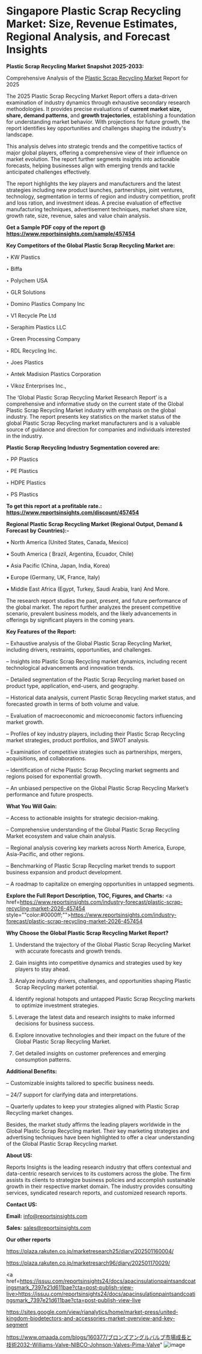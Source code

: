 # Singapore Plastic Scrap Recycling Market: Size, Revenue Estimates, Regional Analysis, and Forecast Insights

<strong>Plastic Scrap Recycling Market Snapshot 2025-2033:</strong>

Comprehensive Analysis of the <a href=https://www.reportsinsights.com/sample/457454>Plastic Scrap Recycling Market</a> Report for 2025

The 2025 Plastic Scrap Recycling Market Report offers a data-driven examination of industry dynamics through exhaustive secondary research methodologies. It provides precise evaluations of <strong>current market size, share, demand patterns</strong>, and <strong>growth trajectories</strong>, establishing a foundation for understanding market behavior. With projections for future growth, the report identifies key opportunities and challenges shaping the industry's landscape.

This analysis delves into strategic trends and the competitive tactics of major global players, offering a comprehensive view of their influence on market evolution. The report further segments insights into actionable forecasts, helping businesses align with emerging trends and tackle anticipated challenges effectively.

The report highlights the key players and manufacturers and the latest strategies including new product launches, partnerships, joint ventures, technology, segmentation in terms of region and industry competition, profit and loss ration, and investment ideas. A precise evaluation of effective manufacturing techniques, advertisement techniques, market share size, growth rate, size, revenue, sales and value chain analysis.

<strong>Get a Sample PDF copy of the report @ <a href=https://www.reportsinsights.com/sample/457454 style=color:#0000ff;>https://www.reportsinsights.com/sample/457454</a></strong>

<strong>Key Competitors of the Global Plastic Scrap Recycling Market are:</strong>

‣ KW Plastics

‣ Biffa

‣ Polychem USA

‣ GLR Solutions

‣ Domino Plastics Company Inc

‣ V1 Recycle Pte Ltd

‣ Seraphim Plastics LLC

‣ Green Processing Company

‣ RDL Recycling Inc.

‣ Joes Plastics

‣ Antek Madision Plastics Corporation

‣ Vikoz Enterprises Inc.,

The ‘Global Plastic Scrap Recycling Market Research Report’ is a comprehensive and informative study on the current state of the Global Plastic Scrap Recycling Market industry with emphasis on the global industry. The report presents key statistics on the market status of the global Plastic Scrap Recycling market manufacturers and is a valuable source of guidance and direction for companies and individuals interested in the industry.

<strong>Plastic Scrap Recycling Industry Segmentation covered are:</strong>

‣ PP Plastics

‣ PE Plastics

‣ HDPE Plastics

‣ PS Plastics

<strong>To get this report at a profitable rate.: <a href=https://www.reportsinsights.com/discount/457454 style=color:#0000ff;>https://www.reportsinsights.com/discount/457454</a></strong>

<strong>Regional Plastic Scrap Recycling Market (Regional Output, Demand &amp; Forecast by Countries):-</strong>

• North America (United States, Canada, Mexico)

• South America ( Brazil, Argentina, Ecuador, Chile)

• Asia Pacific (China, Japan, India, Korea)

• Europe (Germany, UK, France, Italy)

• Middle East Africa (Egypt, Turkey, Saudi Arabia, Iran) And More.

The research report studies the past, present, and future performance of the global market. The report further analyzes the present competitive scenario, prevalent business models, and the likely advancements in offerings by significant players in the coming years.

<strong>Key Features of the Report:</strong>

– Exhaustive analysis of the Global Plastic Scrap Recycling Market, including drivers, restraints, opportunities, and challenges.

– Insights into Plastic Scrap Recycling market dynamics, including recent technological advancements and innovation trends.

– Detailed segmentation of the Plastic Scrap Recycling market based on product type, application, end-users, and geography.

– Historical data analysis, current Plastic Scrap Recycling market status, and forecasted growth in terms of both volume and value.

– Evaluation of macroeconomic and microeconomic factors influencing market growth.

– Profiles of key industry players, including their Plastic Scrap Recycling market strategies, product portfolios, and SWOT analysis.

– Examination of competitive strategies such as partnerships, mergers, acquisitions, and collaborations.

– Identification of niche Plastic Scrap Recycling market segments and regions poised for exponential growth.

– An unbiased perspective on the Global Plastic Scrap Recycling Market’s performance and future prospects.

<strong>What You Will Gain:</strong>

– Access to actionable insights for strategic decision-making.

– Comprehensive understanding of the Global Plastic Scrap Recycling Market ecosystem and value chain analysis.

– Regional analysis covering key markets across North America, Europe, Asia-Pacific, and other regions.

– Benchmarking of Plastic Scrap Recycling market trends to support business expansion and product development.

– A roadmap to capitalize on emerging opportunities in untapped segments.

<strong>Explore the Full Report Description, TOC, Figures, and Charts:</strong>
<a href=https://www.reportsinsights.com/industry-forecast/plastic-scrap-recycling-market-2026-457454 style=""color:#0000ff;"">https://www.reportsinsights.com/industry-forecast/plastic-scrap-recycling-market-2026-457454</a>

<strong>Why Choose the Global Plastic Scrap Recycling Market Report?</strong>

1. Understand the trajectory of the Global Plastic Scrap Recycling Market with accurate forecasts and growth trends.

2. Gain insights into competitive dynamics and strategies used by key players to stay ahead.

3. Analyze industry drivers, challenges, and opportunities shaping Plastic Scrap Recycling market potential.

4. Identify regional hotspots and untapped Plastic Scrap Recycling markets to optimize investment strategies.

5. Leverage the latest data and research insights to make informed decisions for business success.

6. Explore innovative technologies and their impact on the future of the Global Plastic Scrap Recycling Market.

7. Get detailed insights on customer preferences and emerging consumption patterns.

<strong>Additional Benefits:</strong>

– Customizable insights tailored to specific business needs.

– 24/7 support for clarifying data and interpretations.

– Quarterly updates to keep your strategies aligned with Plastic Scrap Recycling market changes.

Besides, the market study affirms the leading players worldwide in the Global Plastic Scrap Recycling market. Their key marketing strategies and advertising techniques have been highlighted to offer a clear understanding of the Global Plastic Scrap Recycling market.

<strong><strong>About US</strong>:</strong>

Reports Insights is the leading research industry that offers contextual and data-centric research services to its customers across the globe. The firm assists its clients to strategize business policies and accomplish sustainable growth in their respective market domain. The industry provides consulting services, syndicated research reports, and customized research reports.

<strong>Contact US:</strong>

<p class=><b>Email:</b> <a href=mailto:info@reportsinsights.com>info@reportsinsights.com</a></p>
<p class=><b>Sales:</b> <a href=mailto:sales@reportsinsights.com>sales@reportsinsights.com</a></p>

<strong>Our other reports</strong>

<a href=https://plaza.rakuten.co.jp/marketresearch25/diary/202501160004/>https://plaza.rakuten.co.jp/marketresearch25/diary/202501160004/</a>

<a href=https://plaza.rakuten.co.jp/marketresarch96/diary/202501170029/>https://plaza.rakuten.co.jp/marketresarch96/diary/202501170029/</a>

<a href=https://issuu.com/reportsinsights24/docs/apacinsulationpaintsandcoatingsmark_7397e21d611bae?cta=post-publish-view-live>https://issuu.com/reportsinsights24/docs/apacinsulationpaintsandcoatingsmark_7397e21d611bae?cta=post-publish-view-live</a>

<a href=https://sites.google.com/view/rianalytics/home/market-press/united-kingdom-biodetectors-and-accessories-market-overview-and-key-segment>https://sites.google.com/view/rianalytics/home/market-press/united-kingdom-biodetectors-and-accessories-market-overview-and-key-segment</a>

<a href=https://www.omaada.com/blogs/160377/ブロンズアングルバルブ市場成長と技術2032-Williams-Valve-NIBCO-Johnson-Valves-Pima-Valve>https://www.omaada.com/blogs/160377/ブロンズアングルバルブ市場成長と技術2032-Williams-Valve-NIBCO-Johnson-Valves-Pima-Valve</a>"
![image](https://github.com/user-attachments/assets/3117babd-c1ba-4fe3-bff2-30161f4898bf)

